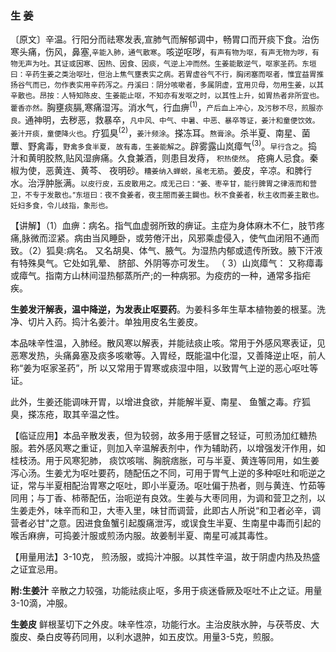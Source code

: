 ### 生 姜

〔原文〕辛温。行阳分而祛寒发表,宣肺气而解郁调中，畅胃口而开痰下食。治伤寒头痛，伤风，鼻塞,<small>辛能入肺，通气散寒</small>。咳逆呕哕，<small>有声有物为呕，有声无物为哕，有物无声为吐。其证或因寒、因热、因食、因痰，气逆上冲而然。生姜能散逆气，呕家圣药。东垣曰：辛药生姜之类治呕吐，但治上焦气壅表实之病。若胃虚谷气不行，胸闭塞而呕者，惟宜益胃推扬谷气而已，勿作表实用辛药泻之。丹溪曰：阴分咳嗽者，多属阴虚，宜用贝母，勿用生姜，以其辛散也。昂按：人特知陈皮、生姜能止呕，不知亦有发呕之时，以其性上升，如胃热者非所宜也。藿香亦然。</small>胸壅痰膈,寒痛湿泻。消水气，行血痹<sup>(1)</sup>，<small>产后血上冲心，及污秽不尽，煎服亦良。</small>通神明，去秽恶，救暴卒，<small>凡中风、中气、中暑、中恶、暴卒等证，姜汁和童便饮效。姜汁开痰，童便降火也</small>。疗狐臭<sup>(2)</sup>，<small>姜汁频涂</small>。搽冻耳。<small>熬膏涂</small>。杀半夏、南星、菌蕈、野禽毒，<small>野禽多食半夏，
故有毒，生姜能解之</small>。辟雾露山岚瘴气<sup>(3)</sup>。<small>早行含之</small>。捣汁和黄明胶熬,贴风湿痹痛。久食兼酒，则患目发痔，
<small>积热使然</small>。 疮痈人忌食。秦椒为使，恶黄连、黄芩、
夜明砂。<small>糟姜纳入蝉蜕，虽老无筋</small>。姜皮，辛凉。和脾行水。治浮肿胀满。<small>以皮行皮，五皮散用之。成无己曰：“姜、枣辛甘，能行脾胃之律液而和营卫，不专于发散也。”东垣曰：夜不食姜者，夜主閤而姜主闢也。秋不食姜者，秋主收而姜主散也。妊妇多食，令儿歧指，象形也。</small>

【讲解】（1）血痹：病名。指气血虚弱所致的痹证。主症为身体麻木不仁，肢节疼痛,脉微而涩紧。病由当风睡卧，或劳倦汗出，风邪乘虚侵入，使气血闭阻不通而致。（2）狐臭:病名。
又名胡臭、体气、腋气。为湿热内郁或遗传所致。腋下汗液有特殊臭气。它处如乳晕、 脐部、外阴等亦可发生。 （ 3）山岚瘴气：
又称瘴毒或瘴气。指南方山林间湿热郁蒸所产;的一种病邪。为疫疠的一种，通常多指疟疾。

**生姜发汗解表，温中降逆，为发表止呕要药**。为姜科多年生草本植物姜的根茎。洗净、切片入药。捣汁名姜汁。单独用皮名生姜皮。	

本品味辛性温，入肺经。散风寒以解表，并能祛痰止咳。常用于外感风寒表证，见恶寒发热，头痛鼻塞及痰多咳嗽等。入胃经，既能温中化湿，又善降逆止呕，前人称“姜为呕家圣药”，所
以又常用于胃寒或痰湿中阻，以致胃气上逆的恶心呕吐等证。

此外，生姜还能调味开胃，以增进食欲，并能解半夏、南星、
鱼蟹之毒。疗狐臭，搽冻疮，取其辛温之性。

【临证应用】本品辛散发表，但为较弱，故多用于感冒之轻证，可煎汤加红糖热服。若外感风寒之重证，则加入辛温解表剂中，作为辅助药，以增强发汗作用，如桂枝汤。用于风寒犯肺，
痰饮咳喘、胸脘痞胀，可与半夏、黄连等同用，如生姜泻心汤。生姜尤为呕吐要药，随配伍之不同，可用于胃气上逆的多种呕吐和呃逆之证，常与半夏相配治胃寒之呕吐，即小半夏汤。呕吐偏于热者，则与黄连、竹茹等同用；与丁香、柿蒂配伍，治呃逆有良效。生姜与大枣同用，为调和营卫之剂，以生姜走外，味辛而和卫，大枣入里，味甘而调营，此即古人所说“和卫者必辛，调营者必甘"之意。因进食鱼蟹引起腹痛泄泻，或误食生半夏、生南星中毒而引起的喉舌麻痹，可捣姜汁服或煎汤内服。故姜制半夏、南星可减其毒性。

【用量用法】3-10克， 煎汤服，或捣汁冲服。以其性辛温，故于阴虚内热及热盛之证宜忌用。

**附:生姜汁** 辛散之力较强，功能祛痰止呕，多用于痰迷昏厥及呕吐不止之证。用量3-10滴，冲服。

**生姜皮** 鲜根茎切下之外皮。味辛性凉，功能行水。主治皮肤水肿，与茯苓皮、大腹皮、桑白皮等药同用，以利水退肿，如五皮饮。用量3-5克，煎服。
